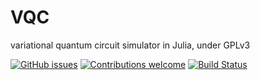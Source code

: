 # VQC
variational quantum circuit simulator in Julia, under GPLv3

[![GitHub issues](https://img.shields.io/github/issues/DUENAIVE/codecov?label=issues&logoColor=yellow)](https://github.com/supremacyfuture/VQC/issues)
[![Contributions welcome](https://img.shields.io/badge/contributions-welcome-brightgreen.svg)](CONTRIBUTING.md)
[![Build Status](https://travis-ci.org/DUENAIVE/codecov.svg?branch=master)](https://travis-ci.org/DUENAIVE/codecov)